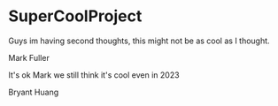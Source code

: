 # SuperCoolProject

Guys im having second thoughts, this might not be as cool as I thought.



Mark Fuller

It's ok Mark we still think it's cool even in 2023

Bryant Huang
